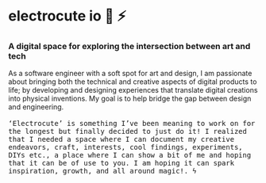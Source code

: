 # electrocute io 🌸 ⚡️

### A digital space for exploring the intersection between art and tech

<body>
    <p>As a software engineer with a soft spot for art and design, I am passionate about bringing both the technical and creative aspects of digital products to life; by developing and designing experiences that translate digital creations into physical inventions. My goal is to help bridge the gap between design and engineering. <br>
      <br>
 <samp>‘Electrocute’ is something I’ve been meaning to work on for the longest but finally decided to just do it! I realized that I needed a space where I can document my creative endeavors, craft, interests, cool findings, experiments, DIYs etc., a place where I can show a bit of me and hoping that it can be of use to you. I am hoping it can spark inspiration, growth, and all around magic!. ϟ</samp></p>
  </body>
